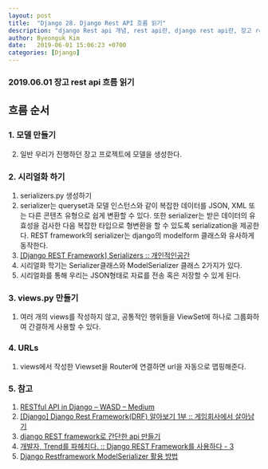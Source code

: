 ```yaml
---
layout: post
title:  "Django 28. Django Rest API 흐름 읽기"
description: "django Rest api 개념, rest api란, django rest api란, 장고 rest api, rest api 좋은점, django rest framework 사용방법"
author: Byeonguk Kim
date:   2019-06-01 15:06:23 +0700
categories: [Django]
---
```


### 2019.06.01 장고 rest api 흐름 읽기

## 흐름 순서

### 1. 모델 만들기

2. 일반 우리가 진행하던 장고 프로젝트에 모델을 생성한다. 

### 2. 시리얼화 하기 

1. serializers.py 생성하기
2. serializer는  queryset과 모델 인스턴스와 같이 복잡한 데이터를 JSON, XML 또는 다른 콘텐츠 유형으로 쉽게 변환할 수 있다. 또한 serializer는 받은 데이터의 유효성을 검사한 다음 복잡한 타입으로 형변환을 할 수 있도록 serialization을 제공한다. REST framework의 serializer는 django의 modelform 클래스와 유사하게 동작한다.
3. [[Django REST Framework] Serializers :: 개인적인공간](https://brownbears.tistory.com/71)
4. 시리얼화 학기는 Serializer클래스와 ModelSerializer 클래스 2가지가 있다.
5. 시리얼화를 통해 우리는 JSON형태로 자료를 전송 혹은 저장할 수 있게 된다.
    
### 3. views.py 만들기

1. 여러 개의 views를 작성하지 않고, 공통적인 행위들을 ViewSet에 하나로 그룹화하여 간결하게 사용할 수 있다.

### 4. URLs

1. views에서 작성한 Viewset을 Router에 연결하면 url을 자동으로 맵핑해준다.

### 5. 참고

1. [RESTful API in Django – WASD – Medium](https://medium.com/wasd/restful-api-in-django-16fc3fb1a238)
2. [[Django] Django Rest Framework(DRF) 알아보기 1부 :: 게임회사에서 살아남기](https://whatisthenext.tistory.com/126)
3. [django REST framework로 간단한 api 만들기](https://jamanbbo.tistory.com/43)
4. [개발자, Trend를 파헤치다. :: Django REST Framework를 사용하다 - 3](https://show-me-the-money.tistory.com/36)
5. [Django Restframework ModelSerializer 활용 방법](https://yunhookim.tistory.com/8?category=798766)











